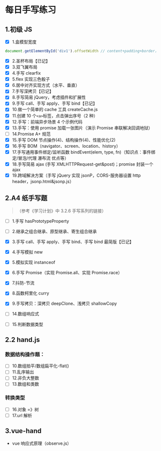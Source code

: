 # 每日手写练习

## 1.初级 JS

- [x] 1.盒模型宽度

```js
document.getElementById('div1').offsetWidth // content+padding+border，不包括margin
```

- [x] 2.圣杯布局【已记】
- [x] 3.双飞翼布局
- [x] 4.手写 clearfix
- [x] 5.flex 实现三色骰子
- [x] 6.居中对齐实现方式（水平、垂直）
- [x] 7.手写深拷贝【已记】
- [x] 8.手写简易 jQuery，考虑插件和扩展性
- [x] 9.手写 call、手写 apply、手写 bind【已记】
- [x] 10.做一个简单的 cache 工具 createCache.js
- [x] 11.创建 10 个`<a>`标签，点击弹出序号（2 种）
- [x] 12.手写：前端异步场景 4 个示例代码
- [x] 13.手写：使用 promise 加载一张图片（演示 Promise 串联解决回调地狱）
- [ ] 14.Promise A+ 规范
- [x] 15.手写 DOM 节点操作(4)、结构操作(4)、性能优化(2)
- [x] 16.手写 BOM（navigator、screen、location、history）
- [x] 17.手写通用事件绑定/监听函数 bindEvent(elem, type, fn)（知识点：事件绑定/冒泡/代理 瀑布流 优点等）
- [x] 18.手写简易 ajax (手写 XMLHTTPRequest-get&post)；promise 封装一个 ajax
- [x] 19.跨域解决方案（手写 jQuery 实现 jsonP，CORS-服务器设置 http header，jsonp.html&jsonp.js）

## 2.A4 纸手写题

> （参考《学习计划》中 3.2.6 手写系列的链接）

- [ ] 1.手写 hasPrototypeProperty
- [ ] 2.继承之组合继承、原型继承、寄生组合继承
- [x] 3.手写 call、手写 apply、手写 bind、手写 bind 最简版【已记】
- [x] 4.手写模拟 new
- [x] 5.模拟实现 instanceof
- [x] 6.手写 Promise（实现 Promise.all、实现 Promise.race）
- [x] 7.抖防-节流
- [x] 8.函数柯里化 curry
- [x] 9.手写拷贝：深拷贝 deepClone、浅拷贝 shallowCopy

- [ ] 14.数组响应式
- [ ] 15.判断数据类型

## 2.2 hand.js

### 数据结构操作题：

- [ ] 10.数组拍平/数组扁平化-flat()
- [ ] 11.乱序输出
- [ ] 12.非负大整数
- [ ] 13.数组和类数

### 转换类型

- [ ] 16.对象 =》树
- [ ] 17.url 解析

## 3.vue-hand

- vue 响应式原理（observe.js）
